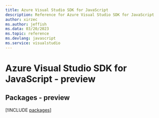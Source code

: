 ```yaml
---
title: Azure Visual Studio SDK for JavaScript
description: Reference for Azure Visual Studio SDK for JavaScript
author: xirzec
ms.author: jeffish
ms.data: 03/20/2023
ms.topic: reference
ms.devlang: javascript
ms.service: visualstudio
---
```

# Azure Visual Studio SDK for JavaScript - preview
## Packages - preview
[!INCLUDE [packages](visual-studio-index.md)]